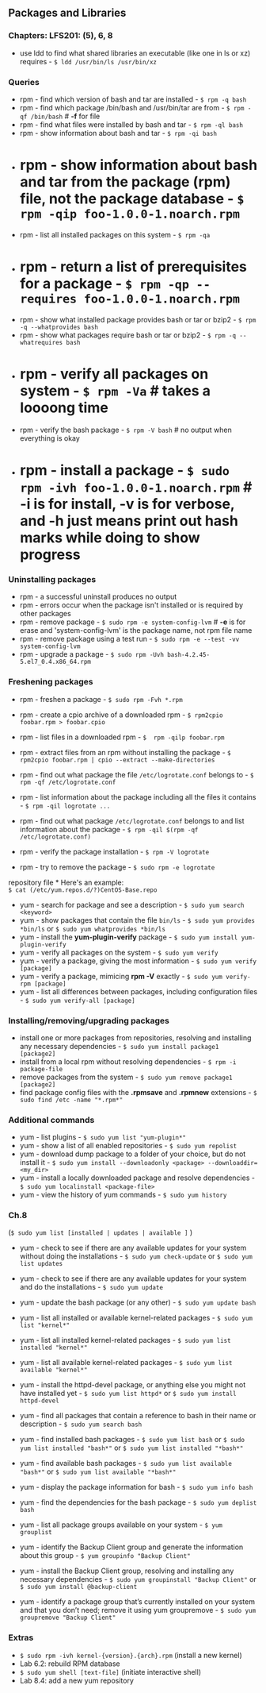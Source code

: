 Packages and Libraries
-----

### Chapters: LFS201: (5), 6, 8

* use ldd to find what shared libraries an executable (like one in ls or xz) requires - `$ ldd /usr/bin/ls /usr/bin/xz`

### Queries
* rpm - find which version of bash and tar are installed - `$ rpm -q bash`
* rpm - find which package /bin/bash and /usr/bin/tar are from - `$ rpm -qf /bin/bash` # **-f** for file
* rpm - find what files were installed by bash and tar - `$ rpm -ql bash`
* rpm - show information about bash and tar - `$ rpm -qi bash`
* # rpm - show information about bash and tar from the package (rpm) file, not the package database - `$ rpm -qip foo-1.0.0-1.noarch.rpm` 
* rpm - list all installed packages on this system - `$ rpm -qa`
* # rpm - return a list of prerequisites for a package - `$ rpm -qp --requires foo-1.0.0-1.noarch.rpm`
* rpm - show what installed package provides bash or tar or bzip2 - `$ rpm -q --whatprovides bash`
* rpm - show what packages require bash or tar or bzip2 - `$ rpm -q --whatrequires bash`
* # rpm - verify all packages on system - `$ rpm -Va` # takes a loooong time
* rpm - verify the bash package - `$ rpm -V bash` # no output when everything is okay
* # rpm - install a package - `$ sudo rpm -ivh foo-1.0.0-1.noarch.rpm`  # **-i** is for install, **-v** is for verbose, and **-h** just means print out hash marks while doing to show progress

### Uninstalling packages
* rpm - a successful uninstall produces no output
* rpm - errors occur when the package isn't installed or is required by other packages
* rpm - remove package - `$ sudo rpm -e system-config-lvm` # **-e** is for erase and 'system-config-lvm' is the package name, not rpm file name
* rpm - remove package using a test run - `$ sudo rpm -e --test -vv system-config-lvm`
* rpm - upgrade a package - `$ sudo rpm -Uvh bash-4.2.45-5.el7_0.4.x86_64.rpm`

### Freshening packages
* rpm - freshen a package - `$ sudo rpm -Fvh *.rpm`
* rpm - create a cpio archive of a downloaded rpm - `$ rpm2cpio foobar.rpm > foobar.cpio`
* rpm - list files in a downloaded rpm - `$  rpm -qilp foobar.rpm`
* rpm - extract files from an rpm without installing the package - `$ rpm2cpio foobar.rpm | cpio --extract --make-directories`

* rpm - find out what package the file `/etc/logrotate.conf` belongs to - `$ rpm -qf /etc/logrotate.conf`
* rpm - list information about the package including all the files it contains - `$ rpm -qil logrotate ...`
* rpm - find out what package `/etc/logrotate.conf` belongs to and list information about the package - `$ rpm -qil $(rpm -qf /etc/logrotate.conf)`
* rpm - verify the package installation - `$ rpm -V logrotate`
* rpm - try to remove the package - `$ sudo rpm -e logrotate`

repository file * Here's an example:  
`$ cat (/etc/yum.repos.d/?)CentOS-Base.repo`

* yum - search for package and see a description - `$ sudo yum search <keyword>`
* yum - show packages that contain the file `bin/ls` - `$ sudo yum provides *bin/ls` or `$ sudo yum whatprovides *bin/ls`
* yum - install the **yum-plugin-verify** package - `$ sudo yum install yum-plugin-verify`  
* yum - verify all packages on the system - `$ sudo yum verify`
* yum - verify a package, giving the most information - `$ sudo yum verify [package]`  
* yum - verify a package, mimicing **rpm -V** exactly - `$ sudo yum verify-rpm [package]`  
* yum - list all differences between packages, including configuration files - `$ sudo yum verify-all [package]`  
  
### Installing/removing/upgrading packages
* install one or more packages from repositories, resolving and installing any necessary dependencies - `$ sudo yum install package1 [package2]`  
* install from a local rpm without resolving dependencies - `$ rpm -i package-file`  
* remove packages from the system - `$ sudo yum remove package1 [package2]`  
* find package config files with the **.rpmsave** and **.rpmnew** extensions - `$ sudo find /etc -name "*.rpm*"`  
  
### Additional commands
* yum - list plugins - `$ sudo yum list "yum-plugin*"`  
* yum - show a list of all enabled repositories - `$ sudo yum repolist`  
* yum - download dump package to a folder of your choice, but do not install it - `$ sudo yum install --downloadonly <package> --downloaddir=<my_dir>`  
* yum - install a locally downloaded package and resolve dependencies - `$ sudo yum localinstall <package-file>`
* yum - view the history of yum commands - `$ sudo yum history`  
  

### Ch.8
(`$ sudo yum list [installed | updates | available ]`  )
* yum - check to see if there are any available updates for your system without doing the installations - `$ sudo yum check-update` or `$ sudo yum list updates`
* yum - check to see if there are any available updates for your system and do the installations - `$ sudo yum update`
* yum - update the bash package (or any other) - `$ sudo yum update bash`
* yum - list all installed or available kernel-related packages - `$ sudo yum list "kernel*"`
* yum - list all installed kernel-related packages - `$ sudo yum list installed "kernel*"`
* yum - list all available kernel-related packages - `$ sudo yum list available "kernel*"`

* yum - install the httpd-devel package, or anything else you might not have installed yet - `$ sudo yum list httpd*` or `$ sudo yum install httpd-devel`
* yum - find all packages that contain a reference to bash in their name or description - `$ sudo yum search bash`
* yum - find installed bash packages - `$ sudo yum list bash` or `$ sudo yum list installed "bash*"` or `$ sudo yum list installed "*bash*"`  
* yum - find available bash packages - `$ sudo yum list available "bash*"` or `$ sudo yum list available "*bash*"` 
* yum - display the package information for bash - `$ sudo yum info bash`
* yum - find the dependencies for the bash package - `$ sudo yum deplist bash`
* yum - list all package groups available on your system - `$ yum grouplist`
* yum - identify the Backup Client group and generate the information about this group - `$ yum groupinfo "Backup Client"`
* yum - install the Backup Client group, resolving and installing any necessary dependencies - `$ sudo yum groupinstall "Backup Client"` or `$ sudo yum install @backup-client`
* yum - identify a package group that’s currently installed on your system and that you don’t need; remove it using yum groupremove - `$ sudo yum groupremove "Backup Client"`


### Extras
* `$ sudo rpm -ivh kernel-{version}.{arch}.rpm` (install a new kernel)
* Lab 6.2: rebuild RPM database
* `$ sudo yum shell [text-file]` (initiate interactive shell)
* Lab 8.4: add a new yum repository

